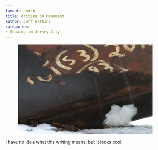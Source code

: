 ```yaml
---
layout: photo
title: Writing on Monument
author: Jeff Watkins
categories:
- Snowing in Jersey City
---
```


<figure><img class="photo" src="/photos/writing-on-monument.jpg"></figure>

I have no idea what this writing means; but it looks cool.

